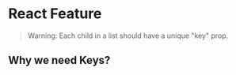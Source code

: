 # React Feature

> Warning: Each child in a list should have a unique "key" prop.

## Why we need Keys?
